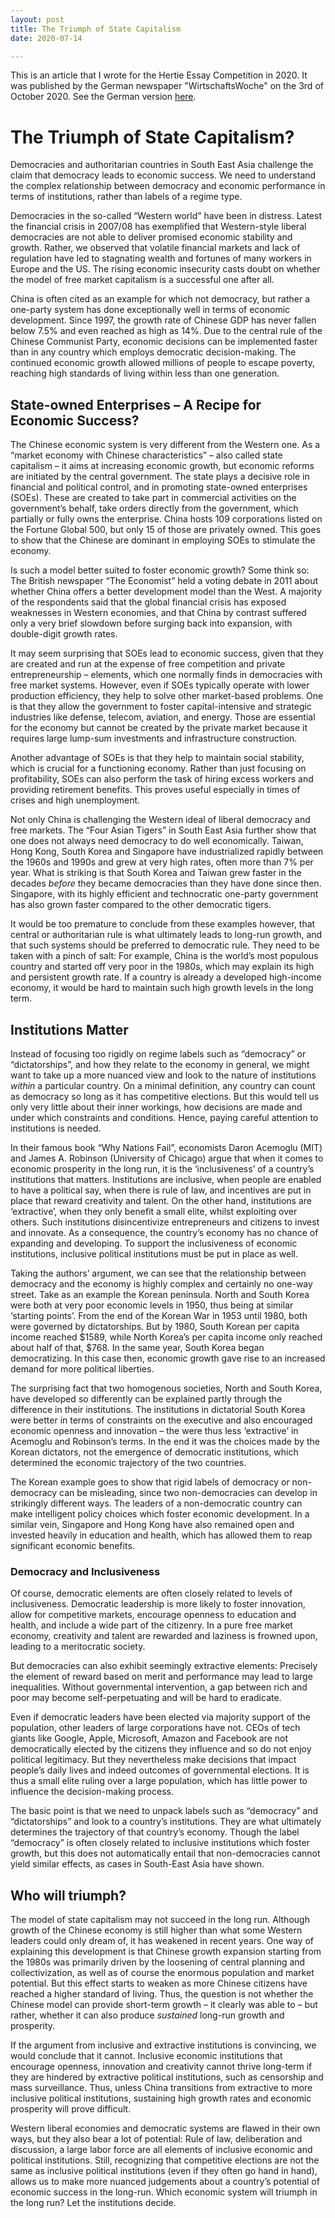 ```yaml
---
layout: post
title: The Triumph of State Capitalism
date: 2020-07-14

---
```


This is an article that I wrote for the Hertie Essay Competition in 2020. It was published  by the German newspaper "WirtschaftsWoche" on the 3rd of October 2020. See the German version [here](https://www.wiwo.de/my/politik/ausland/demokratie-in-der-krise-der-triumph-des-staatskapitalismus/26233210.html).

# The Triumph of State Capitalism?

Democracies and authoritarian countries in South East Asia challenge the claim that democracy leads to economic success. We need to understand the complex relationship between democracy and economic performance in terms of institutions, rather than labels of a regime type.

Democracies in the so-called “Western world” have been in distress. Latest the financial crisis in 2007/08 has exemplified that Western-style liberal democracies are not able to deliver promised economic stability and growth. Rather, we observed that volatile financial markets and lack of regulation have led to stagnating wealth and fortunes of many workers in Europe and the US. The rising economic insecurity casts doubt on whether the model of free market capitalism is a successful one after all. 

China is often cited as an example for which not democracy, but rather a one-party system has done exceptionally well in terms of economic development. Since 1997, the growth rate of Chinese GDP has never fallen below 7.5% and even reached as high as 14%. Due to the central rule of the Chinese Communist Party, economic decisions can be implemented faster than in any country which employs democratic decision-making. The continued economic growth allowed millions of people to escape poverty, reaching high standards of living within less than one generation.

## **State-owned Enterprises – A Recipe for Economic Success?**

The Chinese economic system is very different from the Western one. As a “market economy with Chinese characteristics” – also called state capitalism – it aims at increasing economic growth, but economic reforms are initiated by the central government. The state plays a decisive role in financial and political control, and in promoting state-owned enterprises (SOEs). These are created to take part in commercial activities on the government’s behalf, take orders directly from the government, which partially or fully owns the enterprise. China hosts 109 corporations listed on the Fortune Global 500, but only 15 of those are privately owned. This goes to show that the Chinese are dominant in employing SOEs to stimulate the economy.

Is such a model better suited to foster economic growth? Some think so: The British newspaper “The Economist” held a voting debate in 2011 about whether China offers a better development model than the West. A majority of the respondents said that the global financial crisis has exposed weaknesses in Western economies, and that China by contrast suffered only a very brief slowdown before surging back into expansion, with double-digit growth rates.

It may seem surprising that SOEs lead to economic success, given that they are created and run at the expense of free competition and private entrepreneurship – elements, which one normally finds in democracies with free market systems. However, even if SOEs typically operate with lower production efficiency, they help to solve other market-based problems. One is that they allow the government to foster capital-intensive and strategic industries like defense, telecom, aviation, and energy. Those are essential for the economy but cannot be created by the private market because it requires large lump-sum investments and infrastructure construction.

Another advantage of SOEs is that they help to maintain social stability, which is crucial for a functioning economy. Rather than just focusing on profitability, SOEs can also perform the task of hiring excess workers and providing retirement benefits. This proves useful especially in times of crises and high unemployment. 

Not only China is challenging the Western ideal of liberal democracy and free markets. The “Four Asian Tigers” in South East Asia further show that one does not always need democracy to do well economically. Taiwan, Hong Kong, South Korea and Singapore have industrialized rapidly between the 1960s and 1990s and grew at very high rates, often more than 7% per year. What is striking is that South Korea and Taiwan grew faster in the decades *before* they became democracies than they have done since then. Singapore, with its highly efficient and technocratic one-party government has also grown faster compared to the other democratic tigers. 

It would be too premature to conclude from these examples however, that central or authoritarian rule is what ultimately leads to long-run growth, and that such systems should be preferred to democratic rule. They need to be taken with a pinch of salt: For example, China is the world’s most populous country and started off very poor in the 1980s, which may explain its high and persistent growth rate. If a country is already a developed high-income economy, it would be hard to maintain such high growth levels in the long term.

## **Institutions Matter**

Instead of focusing too rigidly on regime labels such as “democracy” or “dictatorships”, and how they relate to the economy in general, we might want to take up a more nuanced view and look to the nature of institutions *within* a particular country. On a minimal definition, any country can count as democracy so long as it has competitive elections. But this would tell us only very little about their inner workings, how decisions are made and under which constraints and conditions. Hence, paying careful attention to institutions is needed.

In their famous book “Why Nations Fail”, economists Daron Acemoglu (MIT) and James A. Robinson (University of Chicago) argue that when it comes to economic prosperity in the long run, it is the ‘inclusiveness’ of a country’s institutions that matters. Institutions are inclusive, when people are enabled to have a political say, when there is rule of law, and incentives are put in place that reward creativity and talent. On the other hand, institutions are ‘extractive’, when they only benefit a small elite, whilst exploiting over others. Such institutions disincentivize entrepreneurs and citizens to invest and innovate. As a consequence, the country’s economy has no chance of expanding and developing. To support the inclusiveness of economic institutions, inclusive political institutions must be put in place as well.

Taking the authors’ argument, we can see that the relationship between democracy and the economy is highly complex and certainly no one-way street. Take as an example the Korean peninsula. North and South Korea were both at very poor economic levels in 1950, thus being at similar ‘starting points’. From the end of the Korean War in 1953 until 1980, both were governed by dictatorships. But by 1980, South Korean per capita income reached $1589, while North Korea’s per capita income only reached about half of that, $768. In the same year, South Korea began democratizing. In this case then, economic growth gave rise to an increased demand for more political liberties.

The surprising fact that two homogenous societies, North and South Korea, have developed so differently can be explained partly through the difference in their institutions. The institutions in dictatorial South Korea were better in terms of constraints on the executive and also encouraged economic openness and innovation – the were thus less ‘extractive’ in Acemoglu and Robinson’s terms. In the end it was the choices made by the Korean dictators, not the emergence of democratic institutions, which determined the economic trajectory of the two countries.

The Korean example goes to show that rigid labels of democracy or non-democracy can be misleading, since two non-democracies can develop in strikingly different ways. The leaders of a non-democratic country can make intelligent policy choices which foster economic development. In a similar vein, Singapore and Hong Kong have also remained open and invested heavily in education and health, which has allowed them to reap significant economic benefits.

### **Democracy and Inclusiveness**

Of course, democratic elements are often closely related to levels of inclusiveness. Democratic leadership is more likely to foster innovation, allow for competitive markets, encourage openness to education and health, and include a wide part of the citizenry. In a pure free market economy, creativity and talent are rewarded and laziness is frowned upon, leading to a meritocratic society.  

But democracies can also exhibit seemingly extractive elements: Precisely the element of reward based on merit and performance may lead to large inequalities. Without governmental intervention, a gap between rich and poor may become self-perpetuating and will be hard to eradicate.

Even if democratic leaders have been elected via majority support of the population, other leaders of large corporations have not. CEOs of tech giants like Google, Apple, Microsoft, Amazon and Facebook are not democratically elected by the citizens they influence and so do not enjoy political legitimacy. But they nevertheless make decisions that impact people’s daily lives and indeed outcomes of governmental elections. It is thus a small elite ruling over a large population, which has little power to influence the decision-making process. 

The basic point is that we need to unpack labels such as “democracy” and “dictatorships” and look to a country’s institutions. They are what ultimately determines the trajectory of that country’s economy. Though the label “democracy” is often closely related to inclusive institutions which foster growth, but this does not automatically entail that non-democracies cannot yield similar effects, as cases in South-East Asia have shown.

## **Who will triumph?**

The model of state capitalism may not succeed in the long run. Although growth of the Chinese economy is still higher than what some Western leaders could only dream of, it has weakened in recent years. One way of explaining this development is that Chinese growth expansion starting from the 1980s was primarily driven by the loosening of central planning and collectivization, as well as of course the enormous population and market potential. But this effect starts to weaken as more Chinese citizens have reached a higher standard of living. Thus, the question is not whether the Chinese model can provide short-term growth – it clearly was able to – but rather, whether it can also produce *sustained* long-run growth and prosperity. 

If the argument from inclusive and extractive institutions is convincing, we would conclude that it cannot. Inclusive economic institutions that encourage openness, innovation and creativity cannot thrive long-term if they are hindered by extractive political institutions, such as censorship and mass surveillance. Thus, unless China transitions from extractive to more inclusive political institutions, sustaining high growth rates and economic prosperity will prove difficult.

Western liberal economies and democratic systems are flawed in their own ways, but they also bear a lot of potential: Rule of law, deliberation and discussion, a large labor force are all elements of inclusive economic and political institutions. Still, recognizing that competitive elections are not the same as inclusive political institutions (even if they often go hand in hand), allows us to make more nuanced judgements about a country’s potential of economic success in the long-run. Which economic system will triumph in the long run? Let the institutions decide.